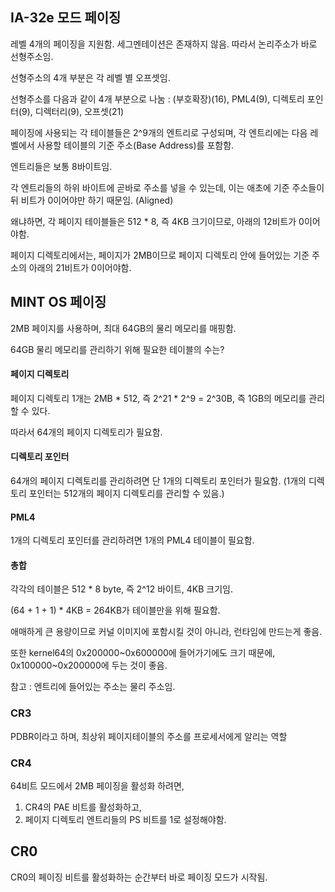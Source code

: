 ## IA-32e 모드 페이징
레벨 4개의 페이징을 지원함. 세그멘테이션은 존재하지 않음. 따라서 논리주소가 바로 선형주소임.

선형주소의 4개 부분은 각 레벨 별 오프셋임. 

선형주소를 다음과 같이 4개 부분으로 나눔 : (부호확장)(16), PML4(9), 디렉토리 포인터(9), 디렉터리(9), 오프셋(21)

페이징에 사용되는 각 테이블들은 2^9개의 엔트리로 구성되며, 각 엔트리에는 다음 레벨에서 사용할 테이블의 기준 주소(Base Address)를 포함함.

엔트리들은 보통 8바이트임.

각 엔트리들의 하위 바이트에 곧바로 주소를 넣을 수 있는데, 이는 애초에 기준 주소들이 뒤 비트가 0이어야만 하기 때문임. (Aligned)

왜냐하면, 각 페이지 테이블들은 512 * 8, 즉 4KB 크기이므로, 아래의 12비트가 0이어야함.

페이지 디렉토리에서는, 페이지가 2MB이므로 페이지 디렉토리 안에 들어있는 기준 주소의 아래의 21비트가 0이어야함.

## MINT OS 페이징
2MB 페이지를 사용하며, 최대 64GB의 물리 메모리를 매핑함.

64GB 물리 메모리를 관리하기 위해 필요한 테이블의 수는?

#### 페이지 디렉토리
페이지 디렉토리 1개는 2MB * 512, 즉 2^21 * 2^9 = 2^30B, 즉 1GB의 메모리를 관리할 수 있다.

따라서 64개의 페이지 디렉토리가 필요함.

#### 디렉토리 포인터
64개의 페이지 디렉토리를 관리하려면 단 1개의 디렉토리 포인터가 필요함. (1개의 디렉토리 포인터는 512개의 페이지 디렉토리를 관리할 수 있음.)

#### PML4
1개의 디렉토리 포인터를 관리하려면 1개의 PML4 테이블이 필요함.

#### 총합
각각의 테이블은 512 * 8 byte, 즉 2^12 바이트, 4KB 크기임.

(64 + 1 + 1) * 4KB = 264KB가 테이블만을 위해 필요함.

애매하게 큰 용량이므로 커널 이미지에 포함시킬 것이 아니라, 런타임에 만드는게 좋음.

또한 kernel64의 0x200000~0x600000에 들어가기에도 크기 때문에, 0x100000~0x200000에 두는 것이 좋음.

참고 : 엔트리에 들어있는 주소는 물리 주소임.

### CR3
PDBR이라고 하며, 최상위 페이지테이블의 주소를 프로세서에게 알리는 역할

### CR4
64비트 모드에서 2MB 페이징을 활성화 하려면,
1. CR4의 PAE 비트를 활성화하고,
2. 페이지 디렉토리 엔트리들의 PS 비트를 1로 설정해야함.

## CR0
CR0의 페이징 비트를 활성화하는 순간부터 바로 페이징 모드가 시작됨.

